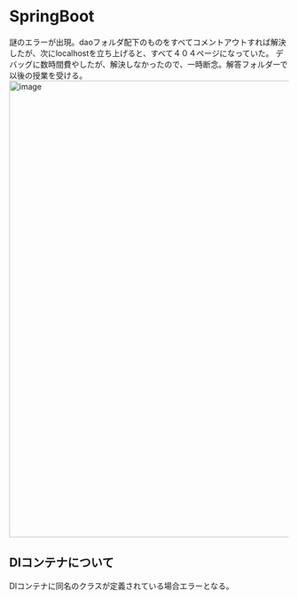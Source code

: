 # SpringBoot

謎のエラーが出現。daoフォルダ配下のものをすべてコメントアウトすれば解決したが、次にlocalhostを立ち上げると、すべて４０４ページになっていた。
デバッグに数時間費やしたが、解決しなかったので、一時断念。解答フォルダーで以後の授業を受ける。
<img width="822" alt="image" src="https://user-images.githubusercontent.com/97214466/150457642-6ae90278-f93e-4087-9b64-472cecc98ab5.png">

## DIコンテナについて
DIコンテナに同名のクラスが定義されている場合エラーとなる。
